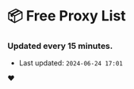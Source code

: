 # :package: Free Proxy List
### Updated every 15 minutes.

- Last updated: `2024-06-24 17:01`

:heart:
